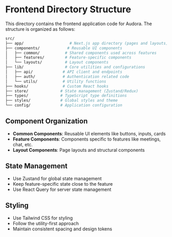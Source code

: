 # Frontend Directory Structure

This directory contains the frontend application code for Audora. The structure is organized as follows:

```bash
src/
├── app/                    # Next.js app directory (pages and layouts)
├── components/            # Reusable UI components
│   ├── common/           # Shared components used across features
│   ├── features/         # Feature-specific components
│   └── layouts/          # Layout components
├── lib/                  # Core utilities and configurations
│   ├── api/             # API client and endpoints
│   ├── auth/            # Authentication related code
│   └── utils/           # Utility functions
├── hooks/               # Custom React hooks
├── store/              # State management (Zustand/Redux)
├── types/              # TypeScript type definitions
├── styles/             # Global styles and theme
└── config/             # Application configuration
```

## Component Organization

- **Common Components**: Reusable UI elements like buttons, inputs, cards
- **Feature Components**: Components specific to features like meetings, chat, etc.
- **Layout Components**: Page layouts and structural components

## State Management

- Use Zustand for global state management
- Keep feature-specific state close to the feature
- Use React Query for server state management

## Styling

- Use Tailwind CSS for styling
- Follow the utility-first approach
- Maintain consistent spacing and design tokens

